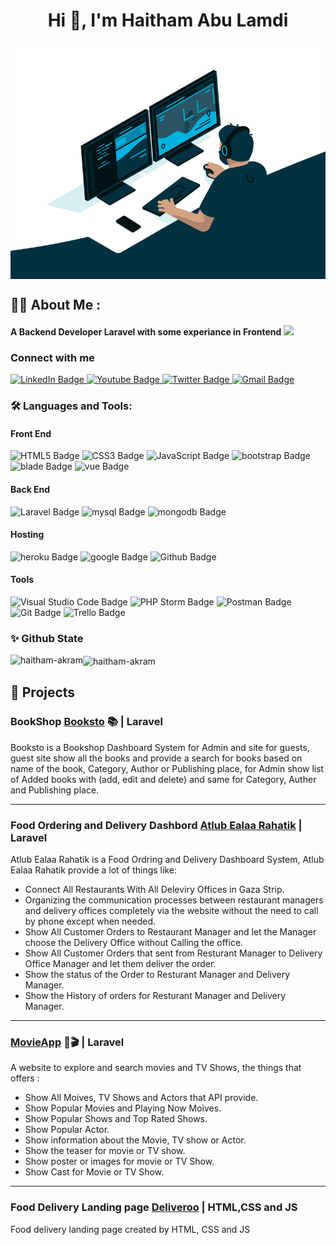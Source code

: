 
<h1 align="center">Hi 👋, I'm Haitham Abu Lamdi</h1>
<dl>
<div align="center">
  <img align="center" src="https://raw.githubusercontent.com/jayeshmann/jayeshmann/main/code.gif" alt="Header" title="Header" style="max-width: 100%; display: inline-block;" data-target="animated-image.originalImage">
</div>
</dl>

## 🧑‍💻 About Me :
<h4>A Backend Developer Laravel with some experiance in Frontend <img src="https://media.giphy.com/media/WUlplcMpOCEmTGBtBW/giphy.gif" width="40"></h4>


### Connect with me
<div id= "header">
  <div id="badges" >
  <a href="https://www.linkedin.com/in/haitham-abu-lamdi-969a0a1b7/">
    <img src="https://img.shields.io/badge/LinkedIn-blue?style=for-the-badge&logo=linkedin&logoColor=white" alt="LinkedIn Badge"/>
  </a>
  <a href="https://instagram.com/haithamabulamdi">
    <img src="https://img.shields.io/badge/Instagram-E4405F?style=for-the-badge&logo=instagram&logoColor=white" alt="Youtube Badge"/>
  </a>
  <a href="https://discord.gg/SOMA#0745">
    <img src="https://img.shields.io/badge/Discord-blue?style=for-the-badge&logo=discord&logoColor=white" alt="Twitter Badge"/>
  </a>
    <a href="mailto:hayhtam14@gmail.com">
      <img src="https://img.shields.io/badge/Gmail-E4405F?style=for-the-badge&logo=gmail&logoColor=white" alt="Gmail Badge"/>
  </a>
  </div>
</div>

<h3 align="left">🛠️ Languages and Tools:</h3>
<div>
<h4>Front End </h5>
<img src="https://img.shields.io/badge/HTML5-ff8400?style=for-the-badge&logo=HTML5&logoColor=white" alt="HTML5 Badge"/>
<img src="https://img.shields.io/badge/CSS3-0088ff?style=for-the-badge&logo=CSS3&logoColor=white" alt="CSS3 Badge"/>
<img src="https://img.shields.io/badge/JavaScript-a2d104?style=for-the-badge&logo=JavaScript&logoColor=white" alt="JavaScript Badge"/>
<img src="https://img.shields.io/badge/bootstrap-7952B3?style=for-the-badge&logo=bootstrap&logoColor=white" alt="bootstrap Badge"/>
<img src="https://img.shields.io/badge/blade-5beb34?style=for-the-badge&logo=blade&logoColor=white" alt="blade Badge"/>
<img src="https://img.shields.io/badge/Vue.js-4FC08D?style=for-the-badge&logo=Vue.js&logoColor=white" alt="vue Badge"/>
</div>
<div>
<h4>Back End </h4>
<img src="https://img.shields.io/badge/Laravel-bf6402?style=for-the-badge&logo=Laravel&logoColor=white" alt="Laravel Badge"/>
<img src="https://img.shields.io/badge/Mysql-0975e0?style=for-the-badge&logo=mysql&logoColor=white" alt="mysql Badge"/>
<img src="https://img.shields.io/badge/mongodb-5beb34?style=for-the-badge&logo=mongodb&logoColor=white" alt="mongodb Badge"/>
<div/>
<div>
<h4>Hosting</h4>
 <img src="https://img.shields.io/badge/heroku-430098?style=for-the-badge&logo=heroku&logoColor=white" alt="heroku Badge"/>
 <img src="https://img.shields.io/badge/Google Cloud Platform-02c5cc?style=for-the-badge&logo=GoogleCloud&logoColor=white" alt="google Badge"/>
 <img src="https://img.shields.io/badge/Github Pages-222222?style=for-the-badge&logo=GitHub Pages&logoColor=white" alt="Github Badge"/>
<div/>
<div>
<h4>Tools</h4>
 <img src="https://img.shields.io/badge/VSCODE-0975e0?style=for-the-badge&logo=Visual Studio Code&logoColor=white" alt="Visual Studio Code Badge"/>
 <img src="https://img.shields.io/badge/PhpStorm-3c0080?style=for-the-badge&logo=PhpStorm&logoColor=white" alt="PHP Storm Badge"/>
 <img src="https://img.shields.io/badge/Postman-FF6C37?style=for-the-badge&logo=Postman&logoColor=white" alt="Postman Badge"/>
 <img src="https://img.shields.io/badge/Git-F05032?style=for-the-badge&logo=Git&logoColor=white" alt="Git Badge"/>
 <img src="https://img.shields.io/badge/Trello-0052CC?style=for-the-badge&logo=Trello&logoColor=white" alt="Trello Badge"/>  
</div>

### ✨ Github State
<p><img align="left" src="https://github-readme-stats.vercel.app/api/top-langs?username=haitham-akram&show_icons=true&theme=tokyonight&locale=en&layout=compact" alt="haitham-akram" /></p>

<p><img align="center" src="https://github-readme-stats.vercel.app/api?username=haitham-akram&show_icons=true&theme=tokyonight&locale=en" alt="haitham-akram" /></p>


## 🚀 Projects
### BookShop [Booksto](https://aqueous-garden-09347.herokuapp.com/) 📚 | Laravel
Booksto is a Bookshop Dashboard System for Admin and site for guests, guest site show all the books and provide a search for books based on name of the book, Category, Author or Publishing place, for Admin show list of Added books with (add, edit and delete) and same for Category, Auther and Publishing place.
  
---
### Food Ordering and Delivery Dashbord [Atlub Ealaa Rahatik](https://food-ordring-delivery.herokuapp.com/en/login) | Laravel
Atlub Ealaa Rahatik is a Food Ordring and Delivery Dashboard System, Atlub Ealaa Rahatik provide a lot of things like:  
- Connect All Restaurants With All Deleviry Offices in Gaza Strip.
- Organizing the communication processes between restaurant managers and delivery offices 
  completely via the website without the need to call by phone except when needed.
- Show All Customer Orders to Restaurant Manager and let the Manager choose the Delivery Office without Calling the office.
- Show All Customer Orders that sent from Resturant Manager to Delivery Office Manager and let them deliver the order.
- Show the status of the Order to Resturant Manager and Delivery Manager.
- Show the History of orders for Resturant Manager and Delivery Manager.
  
---
### [MovieApp](https://github.com/haitham-akram/movieApp) 🍿🎬 | Laravel
A website to explore and search movies and TV Shows, the things  that offers : 
- Show All Moives, TV Shows and Actors that API provide.
- Show Popular Movies and Playing Now Moives.
- Show Popular Shows and Top Rated Shows.
- Show Popular Actor.
- Show information about the Movie, TV show or Actor.
- Show the teaser for movie or TV show.
- Show poster or images for movie or TV Show.
- Show Cast for Movie or TV Show.
  
---
### Food Delivery Landing page [Deliveroo](https://haitham-akram.github.io/food-delivery-landing-page/index.html) | HTML,CSS and JS
Food delivery landing page created by HTML, CSS and JS 

